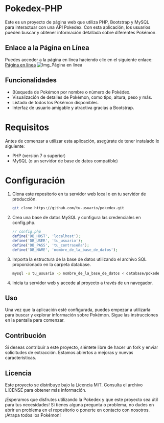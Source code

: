 # Pokedex-PHP
Este es un proyecto de página web que utiliza PHP, Bootstrap y MySQL para interactuar con una API Pokedex. Con esta aplicación, los usuarios pueden buscar y obtener información detallada sobre diferentes Pokémon.

## Enlace a la Página en Línea
Puedes acceder a la página en línea haciendo clic en el siguiente enlace:
[Página en linea](https://pokedex-retbot.000webhostapp.com/index.php)
![Img_Página en linea](https://github.com/RETBOT/Pokedex-PHP/blob/main/assets/pokedex_php.png)

## Funcionalidades
- Búsqueda de Pokémon por nombre o número de Pokédex.
- Visualización de detalles de Pokémon, como tipo, altura, peso y más.
- Listado de todos los Pokémon disponibles.
- Interfaz de usuario amigable y atractiva gracias a Bootstrap.

# Requisitos
Antes de comenzar a utilizar esta aplicación, asegúrate de tener instalado lo siguiente:

- PHP (versión 7 o superior)
- MySQL (o un servidor de base de datos compatible)

# Configuración
1. Clona este repositorio en tu servidor web local o en tu servidor de producción.
    ```bash
    git clone https://github.com/tu-usuario/pokedex.git
    ```
2. Crea una base de datos MySQL y configura las credenciales en config.php.
    ```php
    // config.php
    define('DB_HOST', 'localhost');
    define('DB_USER', 'tu_usuario');
    define('DB_PASS', 'tu_contraseña');
    define('DB_NAME', 'nombre_de_la_base_de_datos');
    ```
3. Importa la estructura de la base de datos utilizando el archivo SQL proporcionado en la carpeta database.
    ```bash
    mysql -u tu_usuario -p nombre_de_la_base_de_datos < database/pokedex.sql
    ```
4. Inicia tu servidor web y accede al proyecto a través de un navegador.

## Uso
Una vez que la aplicación esté configurada, puedes empezar a utilizarla para buscar y explorar información sobre Pokémon. Sigue las instrucciones en la pantalla para comenzar.

## Contribución
Si deseas contribuir a este proyecto, siéntete libre de hacer un fork y enviar solicitudes de extracción. Estamos abiertos a mejoras y nuevas características.

## Licencia
Este proyecto se distribuye bajo la Licencia MIT. Consulta el archivo LICENSE para obtener más información.

¡Esperamos que disfrutes utilizando la Pokedex y que este proyecto sea útil para tus necesidades! Si tienes alguna pregunta o problema, no dudes en abrir un problema en el repositorio o ponerte en contacto con nosotros. ¡Atrapa todos los Pokémon!
